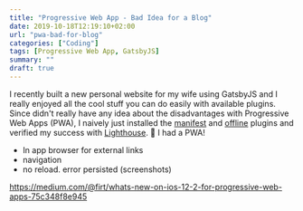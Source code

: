 ```yaml
---
title: "Progressive Web App - Bad Idea for a Blog"
date: 2019-10-18T12:19:10+02:00
url: "pwa-bad-for-blog"
categories: ["Coding"]
tags: [Progressive Web App, GatsbyJS]
summary: ""
draft: true
---
```


I recently built a new personal website for my wife using GatsbyJS and I really enjoyed all the cool stuff you can do easily with available plugins. Since didn't really have any idea about the disadvantages with Progressive Web Apps (PWA), I naively just installed the [manifest][1]
 and [offline][2] plugins and verified my success with [Lighthouse][3]. 🎉 I had a PWA!






* In app browser for external links
* navigation
* no reload. error persisted (screenshots)



[1]: https://www.gatsbyjs.org/packages/gatsby-plugin-manifest
[2]: https://www.gatsbyjs.org/packages/gatsby-plugin-offline
[3]: https://developers.google.com/web/tools/lighthouse
https://medium.com/@firt/whats-new-on-ios-12-2-for-progressive-web-apps-75c348f8e945


